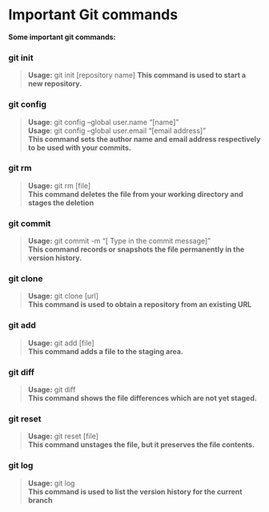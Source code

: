 # Important Git commands

**Some important git commands:**

### git init

>**Usage:** git init [repository name]
**This command is used to start a new repository.**

### git config

>**Usage**: git config –global user.name “[name]”  
>**Usage**: git config –global user.email “[email address]”  
**This command sets the author name and email address respectively to be used with your commits.**

### git rm
>**Usage:** git rm [file]  
**This command deletes the file from your working directory and stages the deletion**

### git commit
>**Usage:** git commit -m “[ Type in the commit message]”  
**This command records or snapshots the file permanently in the version history.**

### git clone
>**Usage:** git clone [url]  
**This command is used to obtain a repository from an existing URL**

### git add
>**Usage:** git add [file]  
**This command adds a file to the staging area.**

### git diff
>**Usage:** git diff  
**This command shows the file differences which are not yet staged.**

### git reset
>**Usage:** git reset [file]  
**This command unstages the file, but it preserves the file contents.**

### git log
>**Usage:** git log  
**This command is used to list the version history for the current branch**






















